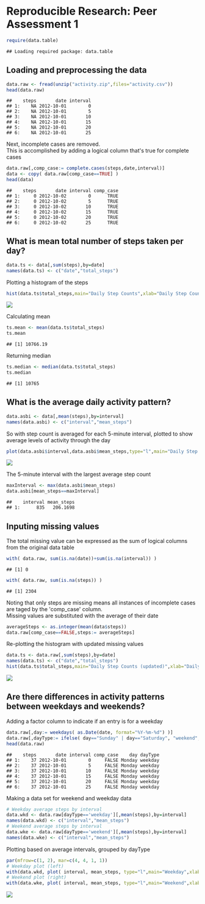 # Reproducible Research: Peer Assessment 1


```r
require(data.table)
```

```
## Loading required package: data.table
```

## Loading and preprocessing the data


```r
data.raw <- fread(unzip("activity.zip",files="activity.csv"))
head(data.raw)
```

```
##    steps       date interval
## 1:    NA 2012-10-01        0
## 2:    NA 2012-10-01        5
## 3:    NA 2012-10-01       10
## 4:    NA 2012-10-01       15
## 5:    NA 2012-10-01       20
## 6:    NA 2012-10-01       25
```

Next, incomplete cases are removed.  
This is accomplished by adding a logical column that's true for complete cases


```r
data.raw[,comp_case:= complete.cases(steps,date,interval)]
data <- copy( data.raw[comp_case==TRUE] )
head(data)
```

```
##    steps       date interval comp_case
## 1:     0 2012-10-02        0      TRUE
## 2:     0 2012-10-02        5      TRUE
## 3:     0 2012-10-02       10      TRUE
## 4:     0 2012-10-02       15      TRUE
## 5:     0 2012-10-02       20      TRUE
## 6:     0 2012-10-02       25      TRUE
```

## What is mean total number of steps taken per day?


```r
data.ts <- data[,sum(steps),by=date]
names(data.ts) <- c("date","total_steps")
```

Plotting a histogram of the steps


```r
hist(data.ts$total_steps,main="Daily Step Counts",xlab="Daily Step Count",ylab="Frequency",col="red")
```

![](PA1_template_files/figure-html/unnamed-chunk-5-1.png)

Calculating mean


```r
ts.mean <- mean(data.ts$total_steps)
ts.mean
```

```
## [1] 10766.19
```

Returning median


```r
ts.median <- median(data.ts$total_steps)
ts.median
```

```
## [1] 10765
```

## What is the average daily activity pattern?


```r
data.asbi <- data[,mean(steps),by=interval]
names(data.asbi) <- c("interval","mean_steps")
```

So with step count is averaged for each 5-minute interval, 
plotted to show average levels of activity through the day


```r
plot(data.asbi$interval,data.asbi$mean_steps,type="l",main="Daily Step Counts",xlab="Interval (minutes)",ylab="Average Step-Count",col="blue")
```

![](PA1_template_files/figure-html/unnamed-chunk-9-1.png)

The 5-minute interval with the largest average step count


```r
maxInterval <- max(data.asbi$mean_steps)
data.asbi[mean_steps==maxInterval]
```

```
##    interval mean_steps
## 1:      835   206.1698
```

## Inputing missing values

The total missing value can be expressed as the sum of logical columns from the original data table


```r
with( data.raw, sum(is.na(date))+sum(is.na(interval)) )
```

```
## [1] 0
```

```r
with( data.raw, sum(is.na(steps)) )
```

```
## [1] 2304
```

Noting that only steps are missing means all instances of incomplete cases are taged by the 'comp_case' column.  
Missing values are substituted with the average of their date


```r
averageSteps <- as.integer(mean(data$steps))
data.raw[comp_case==FALSE,steps:= averageSteps]
```

Re-plotting the histogram with updated missing values


```r
data.ts <- data.raw[,sum(steps),by=date]
names(data.ts) <- c("date","total_steps")
hist(data.ts$total_steps,main="Daily Step Counts (updated)",xlab="Daily Step Count",ylab="Frequency",col="green")
```

![](PA1_template_files/figure-html/unnamed-chunk-13-1.png)

## Are there differences in activity patterns between weekdays and weekends?

Adding a factor column to indicate if an entry is for a weekday


```r
data.raw[,day:= weekdays( as.Date(date, format="%Y-%m-%d") )]
data.raw[,dayType:= ifelse( day=="Sunday" | day=="Saturday", "weekend", "weekday" ) ]
head(data.raw)
```

```
##    steps       date interval comp_case    day dayType
## 1:    37 2012-10-01        0     FALSE Monday weekday
## 2:    37 2012-10-01        5     FALSE Monday weekday
## 3:    37 2012-10-01       10     FALSE Monday weekday
## 4:    37 2012-10-01       15     FALSE Monday weekday
## 5:    37 2012-10-01       20     FALSE Monday weekday
## 6:    37 2012-10-01       25     FALSE Monday weekday
```

Making a data set for weekend and weekday data


```r
# Weekday average steps by interval
data.wkd <- data.raw[dayType=='weekday'][,mean(steps),by=interval]
names(data.wkd) <- c("interval","mean_steps")
# Weekend average steps by interval
data.wke <- data.raw[dayType=='weekend'][,mean(steps),by=interval]
names(data.wke) <- c("interval","mean_steps")
```

Plotting based on average intervals, grouped by dayType


```r
par(mfrow=c(1, 2), mar=c(4, 4, 1, 1))
# Weekday plot (left)
with(data.wkd, plot( interval, mean_steps, type="l",main="Weekday",xlab="Interval (minutes)",ylab="Average Step-Count",col="blue")  )
# Weekend plot (right)
with(data.wke, plot( interval, mean_steps, type="l",main="Weekend",xlab="Interval (minutes)",ylab="Average Step-Count",col="purple")  )
```

![](PA1_template_files/figure-html/unnamed-chunk-16-1.png)






